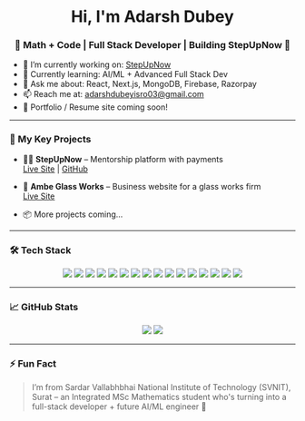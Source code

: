 <h1 align="center">Hi, I'm Adarsh Dubey</h1>
<h3 align="center">🧠 Math + Code | Full Stack Developer | Building StepUpNow 🚀</h3>

- 🔭 I’m currently working on: [StepUpNow](https://step-up-now.vercel.app/)
- 🌱 Currently learning: AI/ML + Advanced Full Stack Dev
- 💬 Ask me about: React, Next.js, MongoDB, Firebase, Razorpay
- 📫 Reach me at: adarshdubeyisro03@gmail.com
- 📄 Portfolio / Resume site coming soon!

---

### 🚀 My Key Projects

- 🧑‍🏫 **StepUpNow** – Mentorship platform with payments  
  [Live Site](https://step-up-now.vercel.app/) | [GitHub](https://github.com/adarshdubey03/StepUpNow)

- 🏢 **Ambe Glass Works** – Business website for a glass works firm  
  [Live Site](https://www.ambeglassworks.in)

- 📦 More projects coming...

---

### 🛠️ Tech Stack

<p align="center">
  <img src="https://img.shields.io/badge/C-00599C?logo=c&logoColor=white" />
  <img src="https://img.shields.io/badge/C++-00599C?logo=cplusplus&logoColor=white" />
  <img src="https://img.shields.io/badge/Python-3776AB?logo=python&logoColor=white" />
  <img src="https://img.shields.io/badge/HTML5-E34F26?logo=html5&logoColor=white" />
  <img src="https://img.shields.io/badge/CSS3-1572B6?logo=css3&logoColor=white" />
  <img src="https://img.shields.io/badge/JavaScript-F7DF1E?logo=javascript&logoColor=black" />
  <img src="https://img.shields.io/badge/Bootstrap-7952B3?logo=bootstrap&logoColor=white" />
  <img src="https://img.shields.io/badge/Next.js-black?logo=next.js&logoColor=white" />
  <img src="https://img.shields.io/badge/React-20232A?logo=react&logoColor=61DAFB" />
  <img src="https://img.shields.io/badge/MongoDB-47A248?logo=mongodb&logoColor=white" />
  <img src="https://img.shields.io/badge/Mongoose-880000?logo=mongoose&logoColor=white" />
  <img src="https://img.shields.io/badge/Express.js-000000?logo=express&logoColor=white" />
  <img src="https://img.shields.io/badge/Node.js-339933?logo=nodedotjs&logoColor=white" />
  <img src="https://img.shields.io/badge/TailwindCSS-38B2AC?logo=tailwind-css&logoColor=white" />
  <img src="https://img.shields.io/badge/Firebase-FFCA28?logo=firebase&logoColor=black" />
  <img src="https://img.shields.io/badge/Razorpay-02042B?logo=razorpay&logoColor=white" />
</p>

---

### 📈 GitHub Stats

<p align="center">
  <img src="https://github-readme-stats.vercel.app/api?username=adarshdubey03&show_icons=true&theme=radical" />
  <img src="https://github-readme-stats.vercel.app/api/top-langs/?username=adarshdubey03&layout=compact&theme=radical" />
</p>

---

### ⚡ Fun Fact

> I’m from Sardar Vallabhbhai National Institute of Technology (SVNIT), Surat – an Integrated MSc Mathematics student who's turning into a full-stack developer + future AI/ML engineer 🚀




